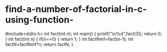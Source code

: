 # find-a-number-of-factorial-in-c-using-function-
#include<stdio.h>
int fact(int n);
int main()
{
    printf("\n%d",fact(3));
    return 0;
}
int fact(int n)
{
    if(n==0)
    {
        return 1;
    }
    int factNm1=fact(n-1);
    int factN=factNm1*n;
    return factN;
}
